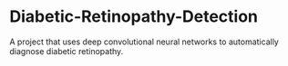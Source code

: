 # Diabetic-Retinopathy-Detection
A project that uses deep convolutional neural networks to automatically diagnose diabetic retinopathy.
